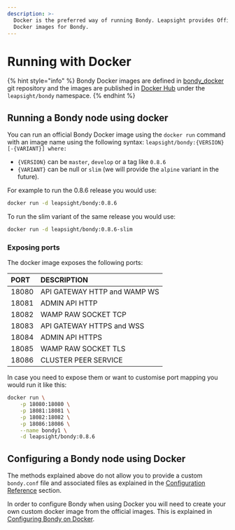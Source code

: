 ```yaml
---
description: >-
  Docker is the preferred way of running Bondy. Leapsight provides Official
  Docker images for Bondy.
---
```


# Running with Docker

{% hint style="info" %}
Bondy Docker images are defined in  [bondy\_docker](https://gitlab.com/leapsight/bondy_docker) git repository and the images are published in [Docker Hub](https://hub.docker.com/r/leapsight/bondy) under the `leapsight/bondy` namespace.
{% endhint %}

## Running a Bondy node using docker

You can run an official Bondy Docker image using the `docker run` command with an image name using the following syntax: `leapsight/bondy:{VERSION}[-{VARIANT}] where:`

* `{VERSION}` can be `master`, `develop` or a tag like `0.8.6` 
* `{VARIANT}` can be null or `slim` \(we will provide the `alpine` variant in the future\).

For example to run the 0.8.6 release you would use:

```bash
docker run -d leapsight/bondy:0.8.6
```

To run the slim variant of the same release you would use:

```bash
docker run -d leapsight/bondy:0.8.6-slim
```

### Exposing ports

The docker image exposes the following ports:

| PORT | DESCRIPTION |
| :--- | :--- |
| 18080 | API GATEWAY HTTP and WAMP WS |
| 18081 | ADMIN API HTTP |
| 18082 | WAMP RAW SOCKET TCP |
| 18083 | API GATEWAY HTTPS and WSS |
| 18084 | ADMIN API HTTPS |
| 18085 | WAMP RAW SOCKET TLS |
| 18086 | CLUSTER PEER SERVICE |

In case you need to expose them or want to customise port mapping you would run it like this:

```bash
docker run \
    -p 18080:18080 \
    -p 18081:18081 \
    -p 18082:18082 \
    -p 18086:18086 \
    --name bondy1 \
    -d leapsight/bondy:0.8.6
```

## Configuring a Bondy node using Docker

The methods explained above do not allow you to provide a custom `bondy.conf` file and associated files as explained in the [Configuration Reference](../configuring/configuration-reference.md) section.

In order to configure Bondy when using Docker you will need  to create your own custom docker image from the official images. This is explained in [Configuring Bondy on Docker](../configuring/configuring-bondy-on-docker.md).



